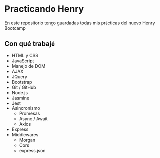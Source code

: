 # Practicando Henry

En este repositorio tengo guardadas todas mis prácticas del nuevo Henry Bootcamp

## Con qué trabajé

- HTML y CSS
- JavaScript
- Manejo de DOM
- AJAX
- JQuery
- Bootstrap
- Git / GitHub
- Node.js
- Jasmine
- Jest
- Asincronismo
  - Promesas
  - Async / Await
  - Axios
- Express
- Middlewares
  - Morgan
  - Cors
  - express.json
